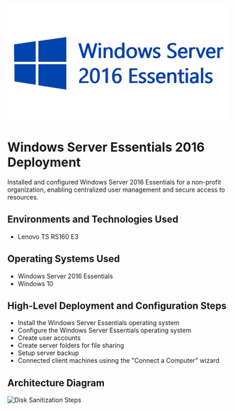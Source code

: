 <p align="center">
<img src="assets/windows-server-logo.png" alt="Windows Server 2016 Essenetials" />
</p>

# Windows Server Essentials 2016 Deployment
Installed and configured Windows Server 2016 Essentials for a non-profit organization, enabling centralized user management and secure access to resources. 

## Environments and Technologies Used

- Lenovo TS RS160 E3

## Operating Systems Used

- Windows Server 2016 Essentials
- Windows 10

## High-Level Deployment and Configuration Steps

- Install the Windows Server Essentials operating system
- Configure the Windows Server Essentials operating system
- Create user accounts
- Create server folders for file sharing
- Setup server backup
- Connected client machines usinng the "Connect a Computer" wizard

<h2>Architecture Diagram</h2>

<p>
<img src="https://i.imgur.com/DJmEXEB.png" height="80%" width="80%" alt="Disk Sanitization Steps"/>
</p>
